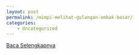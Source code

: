 ```yaml
---
layout: post
permalink: /mimpi-melihat-gulungan-ombak-besar/
categories:
    - Uncategorized
---
```


[Baca Selengkapnya](/07)